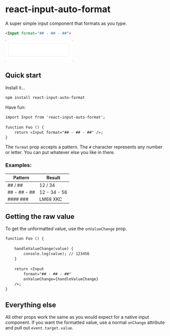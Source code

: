 # react-input-auto-format

A super simple input component that formats as you type.

```HTML
<Input format="## - ## - ##">
```

![Formatted input](/images/input.gif)

## Quick start

Install it...

```sh
npm install react-input-auto-format
```

Have fun:

```JSX
import Input from 'react-input-auto-format';

function Foo () {
    return <Input format="## - ## - ##" />;
}
```

The `format` prop accepts a pattern. The `#` character represents any number or letter. You can put whatever else you like in there.

### Examples:

| Pattern            | Result       |
| ------------------ | ------------ |
| \#\# / \#\#        | 12 / 34      |
| \#\# - \#\# - \#\# | 12 - 34 - 56 |
| \#\#\#\# \#\#\#    | LM68 XKC     |

## Getting the raw value

To get the unformatted value, use the `onValueChange` prop.

```JSX
function Foo () {

    handleValueChange(value) {
        console.log(value); // 123456
    }

    return <Input
        format="## - ## - ##"
        onValueChange={handleValueChange}
    />;
}
```

## Everything else

All other props work the same as you would expect for a native input component. If you want the formatted value, use a normal `onChange` attribute and pull out `event.target.value`.

